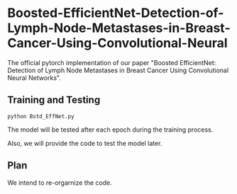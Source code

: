 # Boosted-EfficientNet-Detection-of-Lymph-Node-Metastases-in-Breast-Cancer-Using-Convolutional-Neural
The official pytorch implementation of our paper "Boosted EfficientNet: Detection of Lymph Node Metastases in Breast Cancer Using Convolutional Neural Networks".
## Training and Testing
```
python Bstd_EffNet.py
```
The model will be tested after each epoch during the training process.

Also, we will provide the code to test the model later.

## Plan
We intend to re-orgarnize the code.

